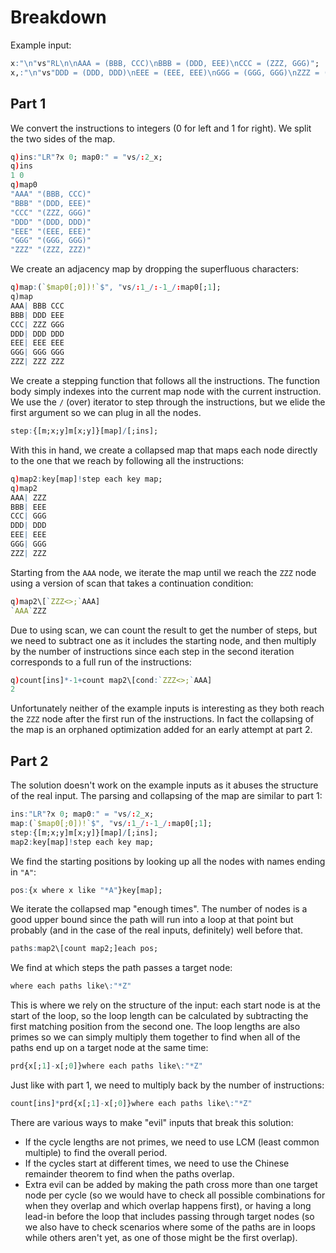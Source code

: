 # Breakdown

Example input:
```q
x:"\n"vs"RL\n\nAAA = (BBB, CCC)\nBBB = (DDD, EEE)\nCCC = (ZZZ, GGG)";
x,:"\n"vs"DDD = (DDD, DDD)\nEEE = (EEE, EEE)\nGGG = (GGG, GGG)\nZZZ = (ZZZ, ZZZ)";
```

## Part 1
We convert the instructions to integers (0 for left and 1 for right). We split the two sides of the map.
```q
q)ins:"LR"?x 0; map0:" = "vs/:2_x;
q)ins
1 0
q)map0
"AAA" "(BBB, CCC)"
"BBB" "(DDD, EEE)"
"CCC" "(ZZZ, GGG)"
"DDD" "(DDD, DDD)"
"EEE" "(EEE, EEE)"
"GGG" "(GGG, GGG)"
"ZZZ" "(ZZZ, ZZZ)"
```
We create an adjacency map by dropping the superfluous characters:
```q
q)map:(`$map0[;0])!`$", "vs/:1_/:-1_/:map0[;1];
q)map
AAA| BBB CCC
BBB| DDD EEE
CCC| ZZZ GGG
DDD| DDD DDD
EEE| EEE EEE
GGG| GGG GGG
ZZZ| ZZZ ZZZ
```
We create a stepping function that follows all the instructions. The function body simply indexes into the current map node with the current instruction. We use the `/` (over) iterator to step through the instructions, but we elide the first argument so we can plug in all the nodes.
```q
step:{[m;x;y]m[x;y]}[map]/[;ins];
```
With this in hand, we create a collapsed map that maps each node directly to the one that we reach by following all the instructions:
```q
q)map2:key[map]!step each key map;
q)map2
AAA| ZZZ
BBB| EEE
CCC| GGG
DDD| DDD
EEE| EEE
GGG| GGG
ZZZ| ZZZ
```
Starting from the `AAA` node, we iterate the map until we reach the `ZZZ` node using a version of scan that takes a continuation condition:
```q
q)map2\[`ZZZ<>;`AAA]
`AAA`ZZZ
```
Due to using scan, we can count the result to get the number of steps, but we need to subtract one as it includes the starting node, and then multiply by the number of instructions since each step in the second iteration corresponds to a full run of the instructions:
```q
q)count[ins]*-1+count map2\[cond:`ZZZ<>;`AAA]
2
```
Unfortunately neither of the example inputs is interesting as they both reach the `ZZZ` node after the first run of the instructions. In fact the collapsing of the map is an orphaned optimization added for an early attempt at part 2.

## Part 2
The solution doesn't work on the example inputs as it abuses the structure of the real input. The parsing and collapsing of the map are similar to part 1:
```q
ins:"LR"?x 0; map0:" = "vs/:2_x;
map:(`$map0[;0])!`$", "vs/:1_/:-1_/:map0[;1];
step:{[m;x;y]m[x;y]}[map]/[;ins];
map2:key[map]!step each key map;
```
We find the starting positions by looking up all the nodes with names ending in `"A"`:
```q
pos:{x where x like "*A"}key[map];
```
We iterate the collapsed map "enough times". The number of nodes is a good upper bound since the path will run into a loop at that point but probably (and in the case of the real inputs, definitely) well before that.
```q
paths:map2\[count map2;]each pos;
```
We find at which steps the path passes a target node:
```q
where each paths like\:"*Z"
```
This is where we rely on the structure of the input: each start node is at the start of the loop, so the loop length can be calculated by subtracting the first matching position from the second one. The loop lengths are also primes so we can simply multiply them together to find when all of the paths end up on a target node at the same time:
```q
prd{x[;1]-x[;0]}where each paths like\:"*Z"
```
Just like with part 1, we need to multiply back by the number of instructions:
```q
count[ins]*prd{x[;1]-x[;0]}where each paths like\:"*Z"
```

There are various ways to make "evil" inputs that break this solution:
* If the cycle lengths are not primes, we need to use LCM (least common multiple) to find the overall period.
* If the cycles start at different times, we need to use the Chinese remainder theorem to find when the paths overlap.
* Extra evil can be added by making the path cross more than one target node per cycle (so we would have to check all possible combinations for when they overlap and which overlap happens first), or having a long lead-in before the loop that includes passing through target nodes (so we also have to check scenarios where some of the paths are in loops while others aren't yet, as one of those might be the first overlap).